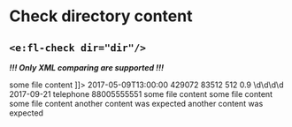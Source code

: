 # Check directory content
## `<e:fl-check dir="dir"/>`

***!!! Only XML comparing are supported !!!***

<div>
    <e:summary/>
    <e:given>
        <e:fl-set dir="dir">
            <file name="create_date.xml" from="data/create.xml"/>
            <file name="relatively_big_file" from="data/test.xml"/>
            <file name="empty_file"/>
            <file name="not_empty_file">
            <![CDATA[
                <?xml version="1.0" encoding="UTF-8" standalone="yes"?>
                <data>some file content</data>
            ]]>
            </file>
        </e:fl-set>
    </e:given>
    <e:example name="regexp">
        <e:then>
            <e:fl-check dir="dir">
                <file name="create_date.xml">
                    <data>
                        <datetime>2017-05-09T13:00:00</datetime>
                        <targetings>
                            <targeting>
                                <client>429072</client>
                                <combined_template_id>83512</combined_template_id>
                                <tip_id>512</tip_id>
                                <weight>0.9</weight>
                                <expiration_datetime>\d\d\d\d</expiration_datetime>
                                <start_datetime>2017-09-21</start_datetime>
                                <params>
                                    <param>
                                        <name>telephone</name>
                                        <value>88005555551</value>
                                    </param>
                                </params>
                            </targeting>
                        </targetings>
                    </data>
                </file>
                <file name="relatively_big_file" from="data/test.xml"/>
                <file name="empty_file"/>
                <file name="not_empty_file"/>
            </e:fl-check>
        </e:then>
    </e:example>
    <e:example name="Happy-path">
            <e:then print="true">
                <e:fl-check dir="dir">
                    <file name="empty_file"/>
                    <file name="relatively_big_file"/>
                    <file name="not_empty_file">
                        <data>some file content</data>
                    </file>
                </e:fl-check>
            </e:then>
        </e:example>
        <e:example name="Surplus file" status="ExpectedToFail">
            <e:then print="true">
                <e:fl-check dir="dir">
                    <file name="not_empty_file">
                        <data>some file content</data>
                    </file>
                </e:fl-check>
            </e:then>
        </e:example>
        <e:example name="Missing file" status="ExpectedToFail">
            <e:then print="true">
                <e:fl-check dir="dir">
                    <file name="empty_file"/>
                    <file name="relatively_big_file"/>
                    <file name="missing_file"/>
                    <file name="not_empty_file">
                        <data>some file content</data>
                    </file>
                </e:fl-check>
            </e:then>
        </e:example>
        <e:example name="Wrong file content" status="ExpectedToFail">
            <e:then print="true">
                <e:fl-check dir="dir">
                    <file name="empty_file"/>
                    <file name="relatively_big_file"/>
                    <file name="not_empty_file">
                        <data>another content was expected</data>
                    </file>
                </e:fl-check>
            </e:then>
        </e:example>
        <e:example name="All previous checks together" status="ExpectedToFail">
            <e:then print="true">
                <e:fl-check dir="dir">
                    <file name="relatively_big_file"/>
                    <file name="missing_file"/>
                    <file name="not_empty_file">
                        <data>another content was expected</data>
                    </file>
                </e:fl-check>
            </e:then>
        </e:example>
</div>